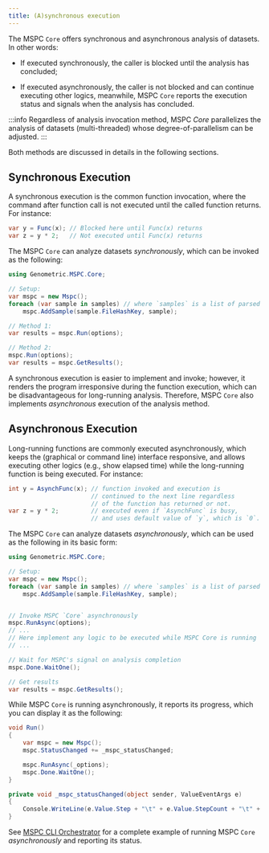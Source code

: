 ```yaml
---
title: (A)synchronous execution
---
```


The MSPC `Core` offers synchronous and asynchronous analysis
of datasets. In other words: 

- If executed synchronously, the caller is blocked until the 
analysis has concluded;

- If executed asynchronously, the caller is not blocked and can continue executing other logics, meanwhile, MSPC `Core` reports
the execution status and signals when the analysis has concluded. 

:::info
Regardless of analysis invocation method, MSPC _Core_
parallelizes the analysis of datasets (multi-threaded) whose 
degree-of-parallelism can be adjusted.
:::

Both methods are discussed in details in the following sections. 

## Synchronous Execution

A synchronous execution is the common function invocation, where 
the command after function call is not executed until the called 
function returns. For instance: 

```csharp
var y = Func(x); // Blocked here until Func(x) returns
var z = y * 2;   // Not executed until Func(x) returns
```

The MSPC `Core` can analyze datasets _synchronously_, which 
can be invoked as the following:

```csharp
using Genometric.MSPC.Core;

// Setup:
var mspc = new Mspc();
foreach (var sample in samples) // where `samples` is a list of parsed input datasets.
    mspc.AddSample(sample.FileHashKey, sample);

// Method 1:
var results = mspc.Run(options);

// Method 2:
mspc.Run(options);
var results = mspc.GetResults();
```

A synchronous execution is easier to implement and invoke;
however, it renders the program irresponsive during the function 
execution, which can be disadvantageous for long-running 
analysis. Therefore, MSPC `Core` also implements _asynchronous_
execution of the analysis method.


## Asynchronous Execution
Long-running functions are commonly executed asynchronously,
which keeps the (graphical or command line) interface responsive,
and allows executing other logics (e.g., show elapsed time)
while the long-running function is being executed. For instance: 

```csharp
int y = AsynchFunc(x); // function invoked and execution is 
                       // continued to the next line regardless 
                       // of the function has returned or not.
var z = y * 2;         // executed even if `AsynchFunc` is busy, 
                       // and uses default value of `y`, which is `0`. 
```

The MSPC `Core` can analyze datasets _asynchronously_, which can 
be used as the following in its basic form:

```csharp
using Genometric.MSPC.Core;

// Setup:
var mspc = new Mspc();
foreach (var sample in samples) // where `samples` is a list of parsed input datasets.
    mspc.AddSample(sample.FileHashKey, sample);


// Invoke MSPC `Core` asynchronously
mspc.RunAsync(options);
// ...
// Here implement any logic to be executed while MSPC Core is running
// ...

// Wait for MSPC's signal on analysis completion
mspc.Done.WaitOne();

// Get results
var results = mspc.GetResults();
```

While MSPC `Core` is running asynchronously, it reports 
its progress, which you can display it as the following:

```csharp
void Run()
{
    var mspc = new Mspc();
    mspc.StatusChanged += _mspc_statusChanged;

    mspc.RunAsync(_options);
    mspc.Done.WaitOne();
}

private void _mspc_statusChanged(object sender, ValueEventArgs e)
{
    Console.WriteLine(e.Value.Step + "\t" + e.Value.StepCount + "\t" + e.Value.Message);
}
```

See [MSPC CLI Orchestrator](https://github.com/Genometric/MSPC/blob/edce42ecb18e7c447396f038e03f2fd7d911d70e/CLI/Orchestrator.cs#L19-L73) 
for a complete example of running MSPC `Core` 
_asynchronously_ and reporting its status. 
